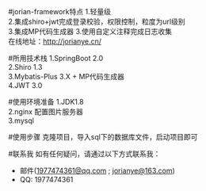 #jorian-framework特点
1.轻量级   
2.集成shiro+jwt完成登录校验，权限控制，粒度为url级别  
3.集成MP代码生成器
3.使用自定义注释完成日志收集  
在线地址：http://jorianye.cn/

#所用技术栈
1.SpringBoot 2.0  
2.Shiro 1.3  
3.Mybatis-Plus 3.X + MP代码生成器  
4.JWT 3.0

#使用环境准备
1.JDK1.8  
2.nginx 配置图片服务器  
3.mysql   

#使用步骤
克隆项目，导入sql下的数据库文件，启动项目即可

#联系我
如有任何疑问，请通过以下方式联系我：  
* 邮件(1977474361@qq.com ; jorianye@163.com)    
* QQ: 1977474361  



